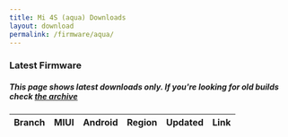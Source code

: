```yaml
---
title: Mi 4S (aqua) Downloads
layout: download
permalink: /firmware/aqua/
---
```


### Latest Firmware
##### This page shows latest downloads only. If you're looking for old builds check [the archive](/archive/firmware/aqua/)


<div class="table-responsive-md">
<table id="firmware" class="compact table table-striped table-hover table-sm">
    <thead class="thead-dark">
        <tr>
            <th>Branch</th>
            <th>MIUI</th>
            <th>Android</th>
            <th>Region</th>
            <th>Updated</th>
            <th>Link</th>
        </tr>
    </thead>
    <script>loadFirmwareDownloads('aqua', 'latest')</script>
</table>
</div>

